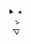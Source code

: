 <details>
<summary>
◂<br/>
   ゝ<br/>
   ▽ <!-- two thin spaces and one hair space -->
</summary>
</details>
